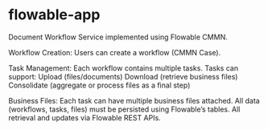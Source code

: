 # flowable-app
Document Workflow Service implemented using Flowable CMMN. 

Workflow Creation: Users can create a workflow (CMMN Case).

Task Management: Each workflow contains multiple tasks.
  Tasks can support:
  Upload (files/documents)
  Download (retrieve business files)
  Consolidate (aggregate or process files as a final step)

Business Files:
Each task can have multiple business files attached.
All data (workflows, tasks, files) must be persisted using Flowable’s tables.
All retrieval and updates via Flowable REST APIs.
